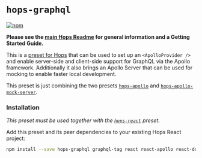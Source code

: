 # `hops-graphql`

[![npm](https://img.shields.io/npm/v/hops-graphql.svg)](https://www.npmjs.com/package/hops-graphql)

**Please see the [main Hops Readme](https://github.com/xing/hops/blob/master/README.md) for general information and a Getting Started Guide.**

This is a [preset for Hops](https://github.com/xing/hops/tree/master#presets) that can be used to set up an `<ApolloProvider />` and enable server-side and client-side support for GraphQL via the Apollo framework. Additionally it also brings an Apollo Server that can be used for mocking to enable faster local development.

This preset is just combining the two presets [`hops-apollo`](https://github.com/xing/hops/blob/master/packages/apollo/README.md#presets) and [`hops-apollo-mock-server`](https://github.com/xing/hops/blob/master/packages/apollo-mock-server/README.md#presets).

### Installation

_This preset must be used together with the [`hops-react`](https://github.com/xing/hops/blob/master/packages/react/README.md#presets) preset._

Add this preset and its peer dependencies to your existing Hops React project:

```bash
npm install --save hops-graphql graphql-tag react react-apollo react-dom react-helmet-async react-router-dom
```
